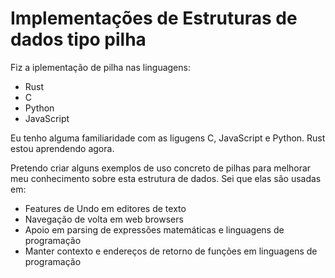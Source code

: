# Implementações de Estruturas de dados tipo pilha

Fiz a iplementação de pilha nas linguagens:

- Rust
- C
- Python
- JavaScript

Eu tenho alguma familiaridade com as ligugens C, JavaScript e Python. Rust estou aprendendo agora.

Pretendo criar alguns exemplos de uso concreto de pilhas para melhorar meu conhecimento sobre esta estrutura de dados. Sei que elas são usadas em:

- Features de Undo em editores de texto
- Navegação de volta em web browsers
- Apoio em parsing de expressões matemáticas e linguagens de programação
- Manter contexto e endereços de retorno de funções em linguagens de programação
